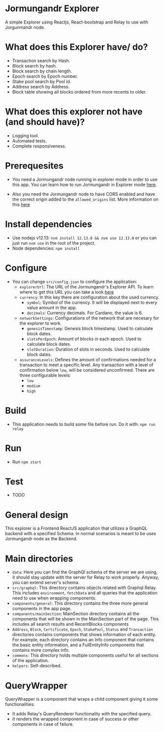 # Jormungandr Explorer

A simple Explorer using Reactjs, React-bootstrap and Relay to use with Jorgunmandr node.

# What does this Explorer have/ do?

- Transaction search by Hash.
- Block search by hash.
- Block search by chain length.
- Epoch search by Epoch number.
- Stake pool search by Pool id.
- Address search by Address.
- Block table showing all blocks ordered from more recents to older.

# What does this explorer not have (and should have)?

- Logging tool.
- Automated tests.
- Complete responsiveness.

# Prerequesites

- You need a Jormungandr node running in explorer mode in order to use this app. You can learn how to run Jormungandr in Explorer mode [here](https://input-output-hk.github.io/jormungandr/quickstart/04_explorer.html).

- Also you need the Jormungandr node to have CORS enabled and have the correct origin added to the `allowed_origins` list. More information on this [here](https://input-output-hk.github.io/jormungandr/configuration/network.html#rest-interface-configuration)

# Install dependencies

- Use nodejs v12.13: `nvm install 12.13.0 && nvm use 12.13.0` or you can just run `nvm use` in the root of the project.
- Node dependencies: `npm install`

# Configure

- You can change `src/config.json` to configure the application:
  - `explorerUrl`: The URL of the Jormungandr's Explorer API. To learn where to get this URL you can take a look [here](https://input-output-hk.github.io/jormungandr/quickstart/03_rest_api.html)
  - `currency`: In this key there are configuration about the used currency.
    - `symbol`: Symbol of the currency. It will be displayed next to every value amount in the app.
    - `decimals`: Currency decimals. For Cardano, the value is 6.
  - `networkSettings`: Configurations of the network that are necesary for the explorer to work.
    - `genesisTimestamp`: Genesis block timestamp. Used to calculate block dates.
    - `slotsPerEpoch`: Amount of blocks in each epoch. Used to calculate block dates.
    - `slotDuration`: Duration of slots in seconds. Used to calculate block dates.
  - `assuranceLevels`: Defines the amount of confirmations needed for a transaction to meet a specific level. Any transaction with a level of confirmation below `low`, will be considered unconfirmed. There are three configurable levels:
    - `low`
    - `medium`
    - `high`

# Build

- This application needs to build some file before run. Do it with:
  `npm run relay`

# Run

- Run `npm start`

# Test

- TODO

# General design

This explorer is a Frontend ReactJS application that utilizes a GraphQL backend with a specified Schema. In normal scenarios is meant to be uses Jormungandr node as the Backend.

# Main directories

- `data`: Here you can find the GraphQl schema of the server we are using, it should stay update with the server for Relay to work properly. Anyway, you can extend server's schema.
- `src/graphql`: This directory contains objects related with Graphql Relay. This includes `environment`, `fetchData` and all queries that the application need to use when wrapping components.
- `components/general`: This directory contains the three more general components in the app page.
- `components/mainSection`: MainSection directory contains all the components that will be shown in the MainSection part of the page. This includes all search results and RecentBlocks components
- `Address`, `Block`, `Certificate`, `Epoch`, `StakePool`, `Status` and `Transaction` directories contains components that shows information of each entity. For example, each directory contains an Info component that contains the basic entity information, and a FullEntityInfo components that contains more complex info.
- `commons`: This directory holds multiple components useful for all sections of the application.
- `helpers`: Self-described.

# QueryWrapper

QueryWrapper is a component that wraps a child component giving it some functionalities:

- It adds Relay's QueryRenderer functionality with the specified query.
- It renders the wrapped component in case of success or other components in case of failure.
